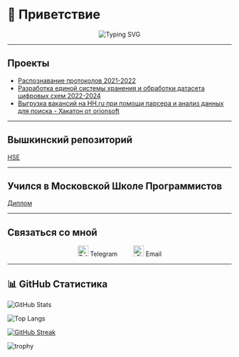 # 👋 Приветствие

<div align="center">
  <img src="https://readme-typing-svg.demolab.com?font=Fira+Code&size=24&duration=3000&pause=500&color=00BFFF&center=true&width=600&lines=Меня+зовут+Индюченко+Никита;Студент+4-ого+курса+прикладной+математики;в+Высшей+Школе+Экономики" alt="Typing SVG" />
</div>

---

## Проекты

- [Распознавание протоколов 2021-2022](https://github.com/Alex-Karma/ML_Project/tree/main)
- [Разработка единой системы хранения и обработки датасета цифровых схем 2022-2024](https://github.com/vvzunin/CircuitGen_Generator)
- [Выгрузка вакансий на HH.ru при помощи парсера и анализ данных для поиска - Хакатон от orionsoft](https://github.com/Syorito7/CDEK_salary_monitor/tree/parser_for_vacancy)

---

## Вышкинский репозиторий

[HSE](https://github.com/Syorito7/Tasks)

---

## Учился в Московской Школе Программистов

[Диплом](https://github.com/Syorito7/Tasks/tree/main/SHP)

---

## Связаться со мной

<p align="center">
  <a href="https://t.me/Syorito7" target="_blank" rel="noopener noreferrer" style="text-decoration:none; margin: 0 10px;">
    <img src="https://cdn.jsdelivr.net/npm/simple-icons@v9/icons/telegram.svg" alt="Telegram" width="24" height="24" /> Telegram
  </a>
  &nbsp;&nbsp;
  <a href="mailto:naindyuchenko@edu.hse.ru" target="_blank" rel="noopener noreferrer" style="text-decoration:none; margin: 0 10px;">
    <img src="https://cdn.jsdelivr.net/npm/simple-icons@v9/icons/gmail.svg" alt="Email" width="24" height="24" /> Email
  </a>
</p>

---

## 📊 GitHub Статистика

![GitHub Stats](https://github-readme-stats.vercel.app/api?username=syorito7&show_icons=true&theme=radical)

![Top Langs](https://github-readme-stats.vercel.app/api/top-langs/?username=syorito7&layout=compact&theme=radical)

[![GitHub Streak](https://streak-stats.demolab.com?user=syorito7&theme=radical)](https://git.io/streak-stats)

![trophy](https://github-profile-trophy.vercel.app/?username=syorito7&theme=radical)

